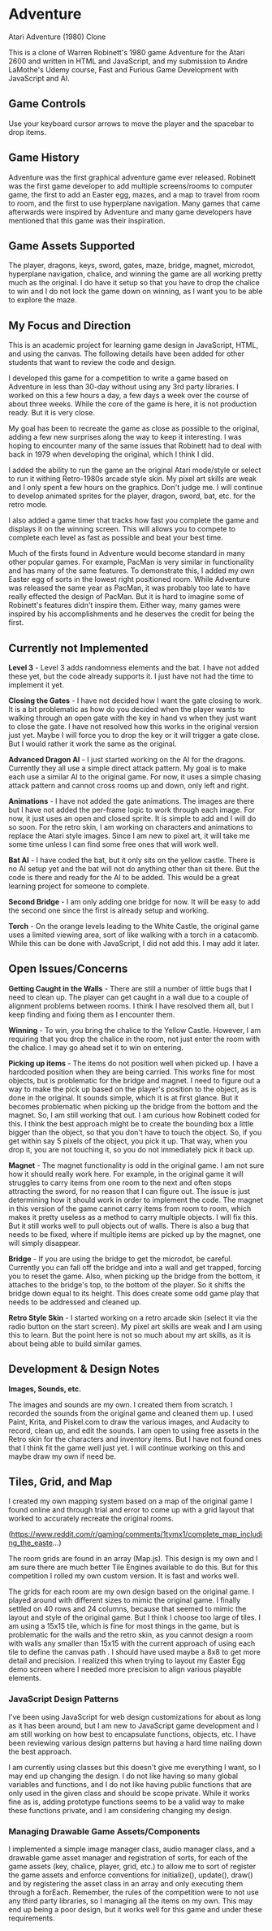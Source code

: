 # Adventure
Atari Adventure (1980) Clone

This is a clone of Warren Robinett's 1980 game Adventure for the Atari 2600 and written in HTML and JavaScript, and  my submission to Andre LaMothe's Udemy course,  Fast and Furious Game Development with JavaScript and AI.

## Game Controls
Use your keyboard cursor arrows to move the player and the spacebar to drop items. 

## Game History
Adventure was the first graphical adventure game ever released. Robinett was the first game developer to add multiple screens/rooms to computer game, the first to add an Easter egg, mazes, and a map to travel from room to room, and the first to use hyperplane navigation. Many games that came afterwards were inspired by Adventure and many game developers have mentioned that this game was their inspiration.

## Game Assets Supported
The player, dragons, keys, sword, gates, maze, bridge, magnet, microdot, hyperplane navigation, chalice, and winning the game are all working pretty much as the original. I do have it setup so that you have to drop the chalice to win and I do not lock the game down on winning, as I want you to be able to explore the maze. 

## My Focus and Direction
This is an academic project for learning game design in JavaScript, HTML, and using the canvas. The following details have been added for other students that want to review the code and design. 

I developed this game for a competition to write a game based on Adventure in less than 30-day without using any 3rd party libraries. I worked on this a few hours a day, a few days a week over the course of about three weeks. While the core of the game is here, it is not production ready. But it is very close. 

My goal has been to recreate the game as close as possible to the original, adding a few new surprises along the way to keep it interesting. I was hoping to encounter many of the same issues that Robinett had to deal with back in 1979 when developing the original, which I think I did.  

I added the ability to run the game an the original Atari mode/style or select to run it withing Retro-1980s arcade style skin.  My pixel art skills are weak and I only spent a few hours on the graphics. Don't judge me.  I will continue to develop animated sprites for the player, dragon, sword, bat, etc. for the retro mode. 

I also added a game timer that tracks how fast you complete the game and displays it on the winning screen. This will allows you to compete to complete each level as fast as possible and beat your best time. 

Much of the firsts found in Adventure would become standard in many other popular games. For example, PacMan is very similar in functionality and has many of the same features. To demonstrate this, I added my own Easter egg of sorts in the lowest right positioned room. While Adventure was released the same year as PacMan, it was probably too late to have really effected the design of PacMan. But it is hard to imagine some of Robinett's features didn't inspire  them. Either way, many games were inspired by his accomplishments and he deserves the credit for being the first.   

## Currently not Implemented

**Level 3** - Level 3 adds randomness elements and the bat. I have not added these yet, but the code already supports it. I just have not had the time to implement it yet. 

**Closing the Gates** - I have not decided how I want the gate closing to work. It is a bit problematic as how do you decided when the player wants to walking through an open gate with the key in hand vs when they just want to close the gate. I have not resolved how this works in the original version just yet. Maybe I will force you to drop the key or it will trigger a gate close. But I would rather it work the same as the original.

**Advanced Dragon AI** - I just started working on the AI for the dragons. Currently they all use a simple direct attack pattern. My goal is to make each use a similar AI to the original game. For now, it uses a simple chasing attack pattern and cannot cross rooms up and down, only left and right. 

**Animations** - I have not added the gate animations. The images are there but I have not added the per-frame logic to work through each image. For now, it just uses an open and closed sprite. It is simple to add and I will do so soon. For the retro skin, I am working on characters and animations to replace the Atari style images. Since I am new to pixel art, it will take me some time unless I can find some free ones that will work well.

**Bat AI** - I have coded the bat, but it only sits on the yellow castle. There is no AI setup yet and the bat will not do anything other than sit there. But the code is there and ready for the AI to be added. This would be a great learning project for someone to complete. 

**Second Bridge** - I am only adding one bridge for now. It will be easy to add the second one since the first is already setup and working.  

**Torch** - On the orange levels leading to the White Castle, the original game uses a limited viewing area, sort of like walking with a torch in a catacomb. While this can be done with JavaScript, I did not add this. I may add it later. 

## Open Issues/Concerns

**Getting Caught in the Walls** - There are still a number of little bugs that I need to clean up. The player can get caught in a wall due to a couple of alignment problems between rooms. I think I have resolved them all, but I keep finding and fixing them as I encounter them. 

**Winning** - To win, you bring the chalice to the Yellow Castle. However, I am requiring that you drop the chalice in the room, not just enter the room with the chalice.  I may go ahead set it to win on entering.

**Picking up items** - The items do not position well when picked up. I have a hardcoded position when they are being carried. This works fine for most objects, but is problematic for the bridge and magnet. I need to figure out a way to make the pick up based on the player's position to the object, as is done in the original. It sounds simple, which it is at first glance. But it becomes problematic when picking up the bridge from the bottom and the magnet. So, I am still working that out. I am curious how Robinett coded for this. I think the best approach might be to create the bounding box a little bigger than the object, so that you don't have to touch the object. So, if you get within say 5 pixels of the object, you pick it up. That way, when you drop it, you are not touching it, so you do not immediately pick it back up. 

**Magnet** - The magnet functionality is odd in the original game. I am not sure how it should really work here. For example, in the original game it will struggles to carry items from one room to the next and often stops attracting the sword, for no reason that I can figure out. The issue is just determining how it should work in order to implement the code. The magnet in this version of the game cannot carry items from room to room, which makes it pretty useless as a method to carry multiple objects. I will fix this. But it still works well to pull objects out of walls. There is also a bug that needs to be fixed, where if multiple items are picked up by the magnet, one will simply disappear. 

**Bridge** - If you are using the bridge to get the microdot, be careful. Currently you can fall off the bridge and into a wall and get trapped, forcing you to reset the game. Also, when picking up the bridge from the bottom, it attaches to the bridge's top, to the bottom of the player. So it shifts the bridge down equal to its height. This does create some odd game play that needs to be addressed and cleaned up.

**Retro Style Skin** - I started working on a retro arcade skin (select it via the radio button on the start screen). My pixel art skills are weak and I am using this to learn. But the point here is not so much about my art skills, as it is about being able to build similar games.

## Development & Design Notes

**Images, Sounds, etc.**

The images and sounds are my own. I created them from scratch. I recorded the sounds from the original game and cleaned them up. I used Paint, Krita, and Piskel.com to draw the various images, and Audacity to record, clean up, and edit the sounds. I am open to using free assets in the Retro skin for the characters and inventory items. But I have not found ones that I think fit the game well just yet. I will continue working on this and maybe draw my own if need be.   

## Tiles, Grid, and Map

I created my own mapping system based on a map of the original game I found online and through trial and error to come up with a grid layout that worked to accurately recreate the original rooms. 

(https://www.reddit.com/r/gaming/comments/1tvmx1/complete_map_including_the_easte...) 

The room grids are found in an array (Map.js). This design is my own and I am sure there are much better Tile Engines available to do this. But for this competition I rolled my own custom version. It is fast and works well. 

The grids for each room are my own design based on the original game. I played around with different sizes to mimic the original game. I finally settled on 40 rows and 24 columns, because that seemed to mimic the layout and style of the original game. But I think I choose too large of tiles. I am using a 15x15 tile, which is fine for most things in the game, but is problematic for the walls and the retro skin, as you cannot design a room with walls any smaller than 15x15 with the current approach of using each tile to define the canvas path . I should have used maybe a 8x8 to get more detail and precision. I realized this when trying to layout my Easter Egg demo screen where I needed more precision to align various playable elements. 

### JavaScript Design Patterns

I've been using JavaScript for web design customizations for about as long as it has been around, but I am new to JavaScript game development and I am still working on how best to encapsulate functions, objects, etc. I have been reviewing various design patterns but having a hard time nailing down the best approach. 

I am currently using classes but this doesn't give me everything I want, so I may end up changing the design. I do not like having so many global variables and functions, and I do not like having public functions that are only used in the given class and should be scope private. While it works fine as is, adding prototype functions seems to be a valid way to make these functions private, and I am considering changing my design. 

### Managing Drawable Game Assets/Components

I implemented a simple image manager class, audio manager class, and a drawable game asset manager and registration of sorts, for each of the game assets (key, chalice, player, grid, etc.) to allow me to  sort of register the game assets and enforce conventions for initialize(), update(), draw() and by registering the asset class in an array and only executing them through a forEach. Remember, the rules of the competition were to not use any third party libraries, so I managing all the items on my own. This may end up being a poor design, but it works well for this game and under these requirements.
